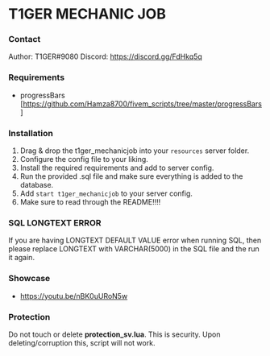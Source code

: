 # T1GER MECHANIC JOB

### Contact
Author: T1GER#9080
Discord: https://discord.gg/FdHkq5q

### Requirements
- progressBars [https://github.com/Hamza8700/fivem_scripts/tree/master/progressBars]

### Installation
1) Drag & drop the t1ger_mechanicjob into your `resources` server folder.
2) Configure the config file to your liking.
3) Install the required requirements and add to server config.
4) Run the provided .sql file and make sure everything is added to the database.
5) Add `start t1ger_mechanicjob` to your server config.
6) Make sure to read through the README!!!!

### SQL LONGTEXT ERROR
If you are having LONGTEXT DEFAULT VALUE error when running SQL, then please replace LONGTEXT with VARCHAR(5000) in the SQL file and the run it again. 

### Showcase
- https://youtu.be/nBK0uURoN5w

### Protection
Do not touch or delete **protection_sv.lua**. This is security. Upon deleting/corruption this, script will not work.


